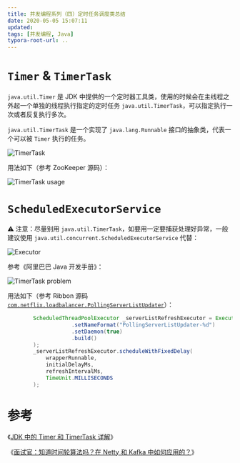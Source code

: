 ```yaml
---
title: 并发编程系列（四）定时任务调度类总结
date: 2020-05-05 15:07:11
updated: 
tags: [并发编程, Java]
typora-root-url: ..
---
```


# `Timer` & `TimerTask`

`java.util.Timer` 是 JDK 中提供的一个定时器工具类，使用的时候会在主线程之外起一个单独的线程执行指定的定时任务 `java.util.TimerTask`，可以指定执行一次或者反复执行多次。

`java.util.TimerTask` 是一个实现了 `java.lang.Runnable` 接口的抽象类，代表一个可以被 `Timer` 执行的任务。

![TimerTask](/img/java/concurrent/TimerTask.png)

用法如下（参考 ZooKeeper 源码）：

![TimerTask usage](/img/java/concurrent/TimerTask_usage.png)

# `ScheduledExecutorService`

⚠️ 注意：尽量别用 `java.util.TimerTask`，如要用一定要捕获处理好异常，一般建议使用 `java.util.concurrent.ScheduledExecutorService` 代替：

![Executor](/img/java/concurrent/subtypes_of_Executor.png)

参考《阿里巴巴 Java 开发手册》：

![TimerTask problem](/img/java/concurrent/TimerTask_problem.png)

用法如下（参考 Ribbon 源码 [`com.netflix.loadbalancer.PollingServerListUpdater`](https://github.com/Netflix/ribbon/blob/master/ribbon-loadbalancer/src/main/java/com/netflix/loadbalancer/PollingServerListUpdater.java)）：

```java
        ScheduledThreadPoolExecutor _serverListRefreshExecutor = Executors.newScheduledThreadPool(POOL_SIZE, new ThreadFactoryBuilder()
                    .setNameFormat("PollingServerListUpdater-%d")
                    .setDaemon(true)
                    .build()
        );
        _serverListRefreshExecutor.scheduleWithFixedDelay(
            wrapperRunnable,
            initialDelayMs,
            refreshIntervalMs,
            TimeUnit.MILLISECONDS
        );
```

# 参考

《[JDK 中的 Timer 和 TimerTask 详解](https://www.cnblogs.com/lingiu/p/3782813.html)》

《[面试官：知道时间轮算法吗？在 Netty 和 Kafka 中如何应用的？](https://mp.weixin.qq.com/s/wcLndaUVwWJ-Sh9nlMregw)》

